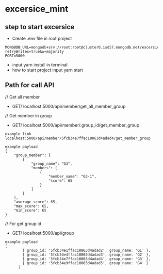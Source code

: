 # excersice_mint

## step to start excersice

- Create .env file in root project

```
MONGODB_URL=mongodb+srv://root:root@cluster0.isd57.mongodb.net/excersice?retryWrites=true&w=majority
PORT=5000
```

- input yarn install in terminal
- how to start project input yarn start

## Path for call API

// Get all member

- GET/ localhost:5000/api/member/get_all_member_group

// Get member in group

- GET/ localhost:5000/api/member/:group_id/get_member_group

```
example link
localhost:5000/api/member/5fcb34e7ffac10063d4adad4/get_member_group

example payload
{
    "group_member": [
        {
            "group_name": "G3",
            "members": [
                {
                    "member_name": "G3-1",
                    "score": 65
                }
            ]
        }
    ],
    "average_score": 65,
    "max_score": 65,
    "min_score": 65
}
```

// For get group id

- GET/ localhost:5000/api/group

```
example payload
[
        { group_id: '5fcb34e1ffac10063d4adad2', group_name: 'G1' },
        { group_id: '5fcb34e4ffac10063d4adad3', group_name: 'G2' },
        { group_id: '5fcb34e7ffac10063d4adad4', group_name: 'G3' },
        { group_id: '5fcb34e9ffac10063d4adad5', group_name: 'G4' }
      ]
```
